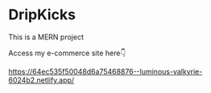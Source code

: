 # DripKicks

This is a MERN project

Access my e-commerce site here👇

https://64ec535f50048d6a75468876--luminous-valkyrie-6024b2.netlify.app/

